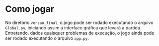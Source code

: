 # Como jogar
No diretório `versao_final`, o jogo pode ser rodado executando o arquivo `Global.py`, iniciando assim a interface gráfica
que levará à partida. Entretando, dados quaisquer problemas de execução, o jogo ainda pode 
ser rodado executando o arquivo `app.py`.
